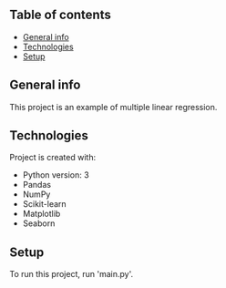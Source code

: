 ## Table of contents
* [General info](#general-info)
* [Technologies](#technologies)
* [Setup](#setup)

## General info
This project is an example of multiple linear regression. 
	
## Technologies
Project is created with:
* Python version: 3
* Pandas
* NumPy
* Scikit-learn
* Matplotlib
* Seaborn

## Setup
To run this project, run 'main.py'. 
